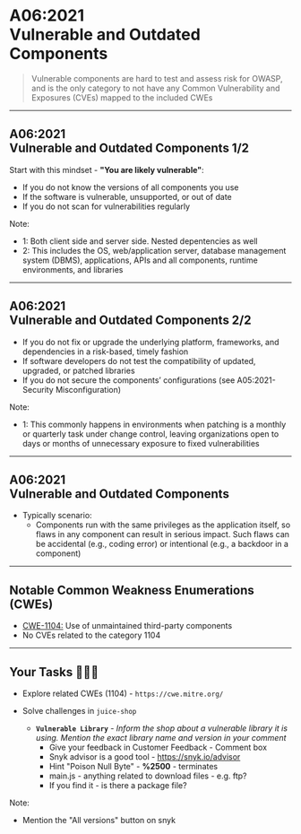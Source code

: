 # A06:2021<br>Vulnerable and Outdated Components

>Vulnerable components are hard to test and assess risk for OWASP, and
is the only category to not have any Common Vulnerability and Exposures (CVEs)
mapped to the included CWEs

---

## A06:2021<br>Vulnerable and Outdated Components 1/2 <!-- .element: style="font-size:1.2em"-->

Start with this mindset - **"You are likely vulnerable"**: <!-- .element: style="font-size:0.8em"-->

- If you do not know the versions of all components you use <!-- .element: style="font-size:0.7em"-->
- If the software is vulnerable, unsupported, or out of date <!-- .element: style="font-size:0.7em"-->
- If you do not scan for vulnerabilities regularly <!-- .element: style="font-size:0.7em"-->

Note:

- 1: Both client side and server side. Nested depentencies as well
- 2: This includes the OS, web/application server, database management system (DBMS), applications, APIs and all components, runtime environments, and libraries

---

## A06:2021<br>Vulnerable and Outdated Components 2/2 <!-- .element: style="font-size:1.2em"-->

- If you do not fix or upgrade the underlying platform, frameworks, and dependencies in a risk-based, timely fashion <!-- .element: style="font-size:0.7em"-->
- If software developers do not test the compatibility of updated, upgraded, or patched libraries <!-- .element: style="font-size:0.7em"-->
- If you do not secure the components’ configurations (see A05:2021-Security Misconfiguration) <!-- .element: style="font-size:0.7em"-->

Note:

- 1: This commonly happens in environments when patching is a monthly or quarterly task under change control, leaving organizations open to days or months of unnecessary exposure to fixed vulnerabilities

---

## A06:2021<br>Vulnerable and Outdated Components <!-- .element: style="font-size:1.2em"-->

- Typically scenario:
  - Components run with the same privileges as the application itself, so flaws in any component can result in serious impact. Such flaws can be accidental (e.g., coding error) or intentional (e.g., a backdoor in a component)

---

## Notable Common Weakness Enumerations (CWEs)

- [CWE-1104:](https://cwe.mitre.org/data/definitions/1104.html)
Use of unmaintained third-party components
- No CVEs related to the category 1104

---

## Your Tasks 🧑🏻‍💻

- Explore related CWEs (1104) - `https://cwe.mitre.org/` <!-- .element: style="font-size:0.8em"-->

- Solve challenges in `juice-shop`
  - **`Vulnerable Library`** - _Inform the shop about a vulnerable library it is using. Mention the exact library name and version in your comment_
    - Give your feedback in Customer Feedback - Comment box <!-- .element: style="font-size:0.8em"-->
    - Snyk advisor is a good tool - https://snyk.io/advisor <!-- .element: style="font-size:0.8em"-->
    - Hint "Poison Null Byte" - **%2500** - terminates <!-- .element: style="font-size:0.8em"-->
    - main.js - anything related to download files - e.g. ftp? <!-- .element: style="font-size:0.8em"-->
    - If you find it - is there a package file? <!-- .element: style="font-size:0.8em"-->

Note:

- Mention the "All versions" button on snyk
